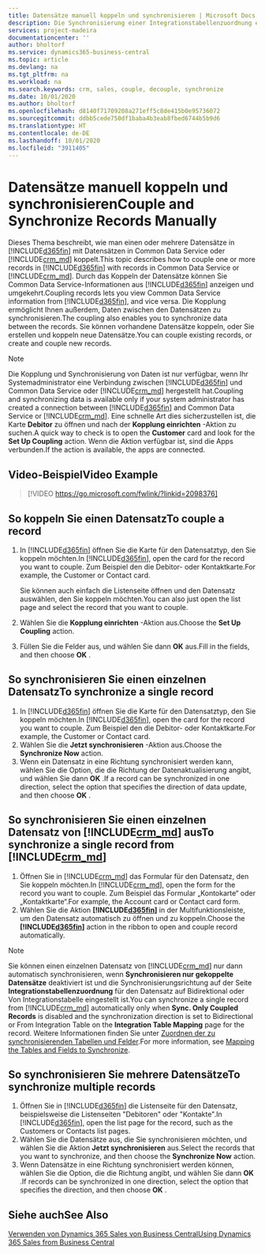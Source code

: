 ```yaml
---
title: Datensätze manuell koppeln und synchronisieren | Microsoft Docs
description: Die Synchronisierung einer Integrationstabellenzuordnung ermöglicht die Datensynchronisierung in allen Datensätzen in einer Tabelle in Business Central und der Dynamics 365 Sales-Entität, die gekoppelt sind.
services: project-madeira
documentationcenter: ''
author: bholtorf
ms.service: dynamics365-business-central
ms.topic: article
ms.devlang: na
ms.tgt_pltfrm: na
ms.workload: na
ms.search.keywords: crm, sales, couple, decouple, synchronize
ms.date: 10/01/2020
ms.author: bholtorf
ms.openlocfilehash: d8140f71709208a271eff5c8de415b0e95736072
ms.sourcegitcommit: ddbb5cede750df1baba4b3eab8fbed6744b5b9d6
ms.translationtype: HT
ms.contentlocale: de-DE
ms.lasthandoff: 10/01/2020
ms.locfileid: "3911405"
---
```

# <a name="couple-and-synchronize-records-manually"></a><span data-ttu-id="c798c-103">Datensätze manuell koppeln und synchronisieren</span><span class="sxs-lookup"><span data-stu-id="c798c-103">Couple and Synchronize Records Manually</span></span>
<span data-ttu-id="c798c-104">Dieses Thema beschreibt, wie man einen oder mehrere Datensätze in [!INCLUDE[d365fin](includes/d365fin_md.md)] mit Datensätzen in Common Data Service oder [!INCLUDE[crm_md](includes/crm_md.md)] koppelt.</span><span class="sxs-lookup"><span data-stu-id="c798c-104">This topic describes how to couple one or more records in [!INCLUDE[d365fin](includes/d365fin_md.md)] with records in Common Data Service or [!INCLUDE[crm_md](includes/crm_md.md)].</span></span> <span data-ttu-id="c798c-105">Durch das Koppeln der Datensätze können Sie Common Data Service-Informationen aus [!INCLUDE[d365fin](includes/d365fin_md.md)] anzeigen und umgekehrt.</span><span class="sxs-lookup"><span data-stu-id="c798c-105">Coupling records lets you view Common Data Service information from [!INCLUDE[d365fin](includes/d365fin_md.md)], and vice versa.</span></span> <span data-ttu-id="c798c-106">Die Kopplung ermöglicht Ihnen außerdem, Daten zwischen den Datensätzen zu synchronisieren.</span><span class="sxs-lookup"><span data-stu-id="c798c-106">The coupling also enables you to synchronize data between the records.</span></span> <span data-ttu-id="c798c-107">Sie können vorhandene Datensätze koppeln, oder Sie erstellen und koppeln neue Datensätze.</span><span class="sxs-lookup"><span data-stu-id="c798c-107">You can couple existing records, or create and couple new records.</span></span>

> [!Note]
> <span data-ttu-id="c798c-108">Die Kopplung und Synchronisierung von Daten ist nur verfügbar, wenn Ihr Systemadministrator eine Verbindung zwischen [!INCLUDE[d365fin](includes/d365fin_md.md)] und Common Data Service oder [!INCLUDE[crm_md](includes/crm_md.md)] hergestellt hat.</span><span class="sxs-lookup"><span data-stu-id="c798c-108">Coupling and synchronizing data is available only if your system administrator has created a connection between [!INCLUDE[d365fin](includes/d365fin_md.md)] and Common Data Service or [!INCLUDE[crm_md](includes/crm_md.md)].</span></span> <span data-ttu-id="c798c-109">Eine schnelle Art dies sicherzustellen ist, die Karte **Debitor** zu öffnen und nach der **Kopplung einrichten** -Aktion zu suchen.</span><span class="sxs-lookup"><span data-stu-id="c798c-109">A quick way to check is to open the **Customer** card and look for the **Set Up Coupling** action.</span></span> <span data-ttu-id="c798c-110">Wenn die Aktion verfügbar ist, sind die Apps verbunden.</span><span class="sxs-lookup"><span data-stu-id="c798c-110">If the action is available, the apps are connected.</span></span>   

## <a name="video-example"></a><span data-ttu-id="c798c-111">Video-Beispiel</span><span class="sxs-lookup"><span data-stu-id="c798c-111">Video Example</span></span>

> [!VIDEO https://go.microsoft.com/fwlink/?linkid=2098376]

## <a name="to-couple-a-record"></a><span data-ttu-id="c798c-112">So koppeln Sie einen Datensatz</span><span class="sxs-lookup"><span data-stu-id="c798c-112">To couple a record</span></span>  
1.  <span data-ttu-id="c798c-113">In [!INCLUDE[d365fin](includes/d365fin_md.md)] öffnen Sie die Karte für den Datensatztyp, den Sie koppeln möchten.</span><span class="sxs-lookup"><span data-stu-id="c798c-113">In [!INCLUDE[d365fin](includes/d365fin_md.md)], open the card for the record you want to couple.</span></span> <span data-ttu-id="c798c-114">Zum Beispiel den die Debitor- oder Kontaktkarte.</span><span class="sxs-lookup"><span data-stu-id="c798c-114">For example, the Customer or Contact card.</span></span>  

    <span data-ttu-id="c798c-115">Sie können auch einfach die Listenseite öffnen und den Datensatz auswählen, den Sie koppeln möchten.</span><span class="sxs-lookup"><span data-stu-id="c798c-115">You can also just open the list page and select the record that you want to couple.</span></span>  

2.  <span data-ttu-id="c798c-116">Wählen Sie die **Kopplung einrichten** -Aktion aus.</span><span class="sxs-lookup"><span data-stu-id="c798c-116">Choose the **Set Up Coupling** action.</span></span>  
3.  <span data-ttu-id="c798c-117">Füllen Sie die Felder aus, und wählen Sie dann **OK** aus.</span><span class="sxs-lookup"><span data-stu-id="c798c-117">Fill in the fields, and then choose **OK** .</span></span>  

## <a name="to-synchronize-a-single-record"></a><span data-ttu-id="c798c-118">So synchronisieren Sie einen einzelnen Datensatz</span><span class="sxs-lookup"><span data-stu-id="c798c-118">To synchronize a single record</span></span>  
1.  <span data-ttu-id="c798c-119">In [!INCLUDE[d365fin](includes/d365fin_md.md)] öffnen Sie die Karte für den Datensatztyp, den Sie koppeln möchten.</span><span class="sxs-lookup"><span data-stu-id="c798c-119">In [!INCLUDE[d365fin](includes/d365fin_md.md)], open the card for the record you want to couple.</span></span> <span data-ttu-id="c798c-120">Zum Beispiel den die Debitor- oder Kontaktkarte.</span><span class="sxs-lookup"><span data-stu-id="c798c-120">For example, the Customer or Contact card.</span></span>  
2.  <span data-ttu-id="c798c-121">Wählen Sie die **Jetzt synchronisieren** -Aktion aus.</span><span class="sxs-lookup"><span data-stu-id="c798c-121">Choose the **Synchronize Now** action.</span></span>  
3.  <span data-ttu-id="c798c-122">Wenn ein Datensatz in eine Richtung synchronisiert werden kann, wählen Sie die Option, die die Richtung der Datenaktualisierung angibt, und wählen Sie dann **OK** .</span><span class="sxs-lookup"><span data-stu-id="c798c-122">If a record can be synchronized in one direction, select the option that specifies the direction of data update, and then choose **OK** .</span></span>  

## <a name="to-synchronize-a-single-record-from-crm_md"></a><span data-ttu-id="c798c-123">So synchronisieren Sie einen einzelnen Datensatz von [!INCLUDE[crm_md](includes/crm_md.md)] aus</span><span class="sxs-lookup"><span data-stu-id="c798c-123">To synchronize a single record from [!INCLUDE[crm_md](includes/crm_md.md)]</span></span>  
1.  <span data-ttu-id="c798c-124">Öffnen Sie in [!INCLUDE[crm_md](includes/crm_md.md)] das Formular für den Datensatz, den Sie koppeln möchten.</span><span class="sxs-lookup"><span data-stu-id="c798c-124">In [!INCLUDE[crm_md](includes/crm_md.md)], open the form for the record you want to couple.</span></span> <span data-ttu-id="c798c-125">Zum Beispiel das Formular „Kontokarte“ oder „Kontaktkarte“.</span><span class="sxs-lookup"><span data-stu-id="c798c-125">For example, the Account card or Contact card form.</span></span>  
2.  <span data-ttu-id="c798c-126">Wählen Sie die Aktion **[!INCLUDE[d365fin](includes/d365fin_md.md)]** in der Multifunktionsleiste, um den Datensatz automatisch zu öffnen und zu koppeln.</span><span class="sxs-lookup"><span data-stu-id="c798c-126">Choose the **[!INCLUDE[d365fin](includes/d365fin_md.md)]** action in the ribbon to open and couple record automatically.</span></span>

> [!Note]
> <span data-ttu-id="c798c-127">Sie können einen einzelnen Datensatz von [!INCLUDE[crm_md](includes/crm_md.md)] nur dann automatisch synchronisieren, wenn **Synchronisieren nur gekoppelte Datensätze** deaktiviert ist und die Synchronisierungsrichtung auf der Seite **Integrationstabellenzuordnung** für den Datensatz auf Bidirektional oder Von Integrationstabelle eingestellt ist.</span><span class="sxs-lookup"><span data-stu-id="c798c-127">You can synchronize a single record from [!INCLUDE[crm_md](includes/crm_md.md)] automatically only when **Sync. Only Coupled Records** is disabled and the synchronization direction is set to Bidirectional or From Integration Table on the **Integration Table Mapping** page for the record.</span></span> <span data-ttu-id="c798c-128">Weitere Informationen finden Sie unter [Zuordnen der zu synchronisierenden Tabellen und Felder](admin-how-to-modify-table-mappings-for-synchronization.md#creating-new-records).</span><span class="sxs-lookup"><span data-stu-id="c798c-128">For more information, see [Mapping the Tables and Fields to Synchronize](admin-how-to-modify-table-mappings-for-synchronization.md#creating-new-records).</span></span>     

## <a name="to-synchronize-multiple-records"></a><span data-ttu-id="c798c-129">So synchronisieren Sie mehrere Datensätze</span><span class="sxs-lookup"><span data-stu-id="c798c-129">To synchronize multiple records</span></span>  
1.  <span data-ttu-id="c798c-130">Öffnen Sie in [!INCLUDE[d365fin](includes/d365fin_md.md)] die Listenseite für den Datensatz, beispielsweise die Listenseiten "Debitoren" oder "Kontakte".</span><span class="sxs-lookup"><span data-stu-id="c798c-130">In [!INCLUDE[d365fin](includes/d365fin_md.md)], open the list page for the record, such as the Customers or Contacts list pages.</span></span>  
2.  <span data-ttu-id="c798c-131">Wählen Sie die Datensätze aus, die Sie synchronisieren möchten, und wählen Sie die Aktion **Jetzt synchronisieren** aus.</span><span class="sxs-lookup"><span data-stu-id="c798c-131">Select the records that you want to synchronize, and then choose the **Synchronize Now** action.</span></span>  
3.  <span data-ttu-id="c798c-132">Wenn Datensätze in eine Richtung synchronisiert werden können, wählen Sie die Option, die die Richtung angibt, und wählen Sie dann **OK** .</span><span class="sxs-lookup"><span data-stu-id="c798c-132">If records can be synchronized in one direction, select the option that specifies the direction, and then choose **OK** .</span></span>  

## <a name="see-also"></a><span data-ttu-id="c798c-133">Siehe auch</span><span class="sxs-lookup"><span data-stu-id="c798c-133">See Also</span></span>  
[<span data-ttu-id="c798c-134">Verwenden von Dynamics 365 Sales von Business Central</span><span class="sxs-lookup"><span data-stu-id="c798c-134">Using Dynamics 365 Sales from Business Central</span></span>](marketing-integrate-dynamicscrm.md)
